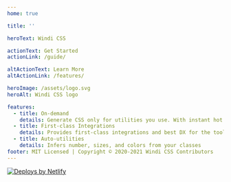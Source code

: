 ```yaml
---
home: true

title: ''

heroText: Windi CSS

actionText: Get Started
actionLink: /guide/

altActionText: Learn More
altActionLink: /features/

heroImage: /assets/logo.svg
heroAlt: Windi CSS logo

features:
  - title: On-demand
    details: Generate CSS only for utilities you use. With instant hot reload and minimal reproduction size.
  - title: First-class Integrations
    details: Provides first-class integrations and best DX for the tools you love. Including Vite, Webpack, Nuxt, Svelte and more!
  - title: Auto-utilities
    details: Infers number, sizes, and colors from your classes
footer: MIT Licensed | Copyright © 2020-2021 Windi CSS Contributors
---
```


<Sponsors />

<InlinePlayground 
  :input="`bg-gradient-to-r from-green-400 to-blue-500
m-4 px-4 py-3 text-white text-center italic rounded cursor-default 
transition-all duration-400
hover:rounded-2xl
dark:\(from-teal-400 to-yellow-500)`"
  :showCSS="true"
  :showMode="true"
  :showTabs="true"
  :showConfig="false"
  :enableConfig="true"
  :config="{
  shortcuts: {
    btn: 'py-2 px-4 font-semibold rounded-lg shadow-md',
    'btn-green': 'text-white bg-green-500 hover:bg-green-700',
  },
  theme: {
    extend: {
      colors: {
        primary: '#0ea5e9'
      }
    }
  }
}"
/>

<p class="flex justify-center opacity-75 mt-12">
  <a href="https://www.netlify.com" rel="noreferrer" target="_blank">
    <img src="/assets/netlify.svg" alt="Deploys by Netlify">
  </a>
</p>
